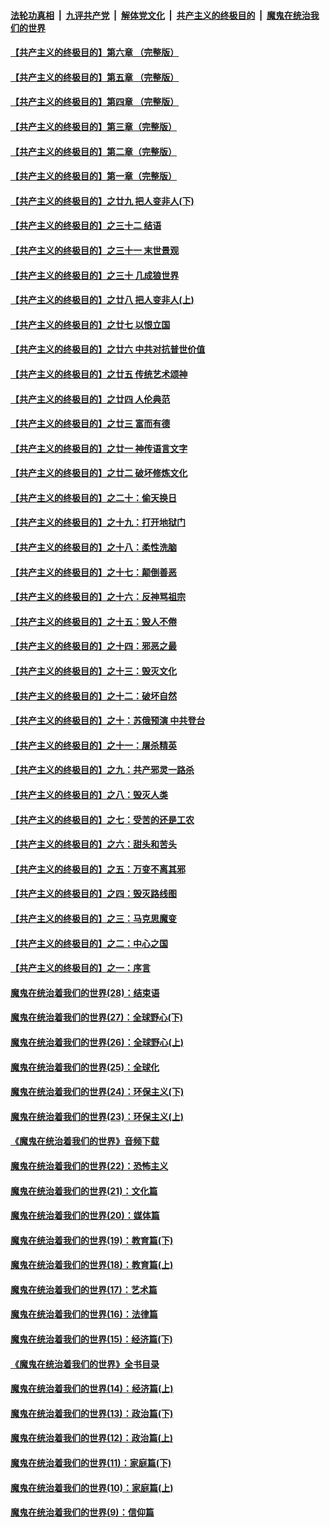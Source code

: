 ####  [法轮功真相](../../../../basic/blob/master/README.md?t=04041901) &nbsp;|&nbsp; [九评共产党](../../../../9ping.md/blob/master/README.md?t=04041901) &nbsp;|&nbsp; [解体党文化](../../../../jtdwh.md/blob/master/README.md?t=04041901)  &nbsp;|&nbsp; [共产主义的终极目的](../../../../gczydzjmd.md/blob/master/README.md?t=04041901) &nbsp;|&nbsp; [魔鬼在统治我们的世界](../../../../mgztzwmdsj.md/blob/master/README.md?t=04041901) 

#### [【共产主义的终极目的】第六章 （完整版）](../pages/nsc422/n11428913.md?t=04041901) 

#### [【共产主义的终极目的】第五章 （完整版）](../pages/nsc422/n11428912.md?t=04041901) 

#### [【共产主义的终极目的】第四章 （完整版）](../pages/nsc422/n11428907.md?t=04041901) 

#### [【共产主义的终极目的】第三章（完整版）](../pages/nsc422/n11428848.md?t=04041901) 

#### [【共产主义的终极目的】第二章（完整版）](../pages/nsc422/n11428831.md?t=04041901) 

#### [【共产主义的终极目的】第一章（完整版）](../pages/nsc422/n11417651.md?t=04041901) 

#### [【共产主义的终极目的】之廿九 把人变非人(下)](../pages/nsc422/n11344140.md?t=04041901) 

#### [【共产主义的终极目的】之三十二 结语](../pages/nsc422/n11360535.md?t=04041901) 

#### [【共产主义的终极目的】之三十一 末世景观](../pages/nsc422/n11351129.md?t=04041901) 

#### [【共产主义的终极目的】之三十 几成狼世界](../pages/nsc422/n11348280.md?t=04041901) 

#### [【共产主义的终极目的】之廿八 把人变非人(上)](../pages/nsc422/n11340492.md?t=04041901) 

#### [【共产主义的终极目的】之廿七 以恨立国](../pages/nsc422/n11336944.md?t=04041901) 

#### [【共产主义的终极目的】之廿六 中共对抗普世价值](../pages/nsc422/n11324785.md?t=04041901) 

#### [【共产主义的终极目的】之廿五 传统艺术颂神](../pages/nsc422/n11296396.md?t=04041901) 

#### [【共产主义的终极目的】之廿四 人伦典范](../pages/nsc422/n11296397.md?t=04041901) 

#### [【共产主义的终极目的】之廿三 富而有德](../pages/nsc422/n11283598.md?t=04041901) 

#### [【共产主义的终极目的】之廿一 神传语言文字](../pages/nsc422/n11263265.md?t=04041901) 

#### [【共产主义的终极目的】之廿二 破坏修炼文化](../pages/nsc422/n11245728.md?t=04041901) 

#### [【共产主义的终极目的】之二十：偷天换日](../pages/nsc422/n11238846.md?t=04041901) 

#### [【共产主义的终极目的】之十九：打开地狱门](../pages/nsc422/n11206376.md?t=04041901) 

#### [【共产主义的终极目的】之十八：柔性洗脑](../pages/nsc422/n11199994.md?t=04041901) 

#### [【共产主义的终极目的】之十七：颠倒善恶](../pages/nsc422/n11179782.md?t=04041901) 

#### [【共产主义的终极目的】之十六：反神骂祖宗](../pages/nsc422/n11166798.md?t=04041901) 

#### [【共产主义的终极目的】之十五：毁人不倦](../pages/nsc422/n11166792.md?t=04041901) 

#### [【共产主义的终极目的】之十四：邪恶之最](../pages/nsc422/n11150249.md?t=04041901) 

#### [【共产主义的终极目的】之十三：毁灭文化](../pages/nsc422/n11135227.md?t=04041901) 

#### [【共产主义的终极目的】之十二：破坏自然](../pages/nsc422/n11135214.md?t=04041901) 

#### [【共产主义的终极目的】之十：苏俄预演 中共登台](../pages/nsc422/n11118424.md?t=04041901) 

#### [【共产主义的终极目的】之十一：屠杀精英](../pages/nsc422/n11118442.md?t=04041901) 

#### [【共产主义的终极目的】之九：共产邪灵一路杀](../pages/nsc422/n11114139.md?t=04041901) 

#### [【共产主义的终极目的】之八：毁灭人类](../pages/nsc422/n11108503.md?t=04041901) 

#### [【共产主义的终极目的】之七：受苦的还是工农](../pages/nsc422/n11101809.md?t=04041901) 

#### [【共产主义的终极目的】之六：甜头和苦头](../pages/nsc422/n11096971.md?t=04041901) 

#### [【共产主义的终极目的】之五：万变不离其邪](../pages/nsc422/n11091285.md?t=04041901) 

#### [【共产主义的终极目的】之四：毁灭路线图](../pages/nsc422/n11086284.md?t=04041901) 

#### [【共产主义的终极目的】之三：马克思魔变](../pages/nsc422/n11061941.md?t=04041901) 

#### [【共产主义的终极目的】之二：中心之国](../pages/nsc422/n11047728.md?t=04041901) 

#### [【共产主义的终极目的】之一：序言](../pages/nsc422/n11086077.md?t=04041901) 

#### [魔鬼在统治着我们的世界(28)：结束语](../pages/nsc422/n10936246.md?t=04041901) 

#### [魔鬼在统治着我们的世界(27)：全球野心(下)](../pages/nsc422/n10928319.md?t=04041901) 

#### [魔鬼在统治着我们的世界(26)：全球野心(上)](../pages/nsc422/n10900318.md?t=04041901) 

#### [魔鬼在统治着我们的世界(25)：全球化](../pages/nsc422/n10788205.md?t=04041901) 

#### [魔鬼在统治着我们的世界(24)：环保主义(下)](../pages/nsc422/n10695307.md?t=04041901) 

#### [魔鬼在统治着我们的世界(23)：环保主义(上)](../pages/nsc422/n10688613.md?t=04041901) 

#### [《魔鬼在统治着我们的世界》音频下载](../pages/nsc422/n10635553.md?t=04041901) 

#### [魔鬼在统治着我们的世界(22)：恐怖主义](../pages/nsc422/n10614727.md?t=04041901) 

#### [魔鬼在统治着我们的世界(21)：文化篇](../pages/nsc422/n10597706.md?t=04041901) 

#### [魔鬼在统治着我们的世界(20)：媒体篇](../pages/nsc422/n10586579.md?t=04041901) 

#### [魔鬼在统治着我们的世界(19)：教育篇(下)](../pages/nsc422/n10564808.md?t=04041901) 

#### [魔鬼在统治着我们的世界(18)：教育篇(上)](../pages/nsc422/n10526970.md?t=04041901) 

#### [魔鬼在统治着我们的世界(17)：艺术篇](../pages/nsc422/n10499093.md?t=04041901) 

#### [魔鬼在统治着我们的世界(16)：法律篇](../pages/nsc422/n10485969.md?t=04041901) 

#### [魔鬼在统治着我们的世界(15)：经济篇(下)](../pages/nsc422/n10469975.md?t=04041901) 

#### [《魔鬼在统治着我们的世界》全书目录](../pages/nsc422/n10464261.md?t=04041901) 

#### [魔鬼在统治着我们的世界(14)：经济篇(上)](../pages/nsc422/n10457370.md?t=04041901) 

#### [魔鬼在统治着我们的世界(13)：政治篇(下)](../pages/nsc422/n10448270.md?t=04041901) 

#### [魔鬼在统治着我们的世界(12)：政治篇(上)](../pages/nsc422/n10444576.md?t=04041901) 

#### [魔鬼在统治着我们的世界(11)：家庭篇(下)](../pages/nsc422/n10440961.md?t=04041901) 

#### [魔鬼在统治着我们的世界(10)：家庭篇(上)](../pages/nsc422/n10435448.md?t=04041901) 

#### [魔鬼在统治着我们的世界(9)：信仰篇](../pages/nsc422/n10432159.md?t=04041901) 

